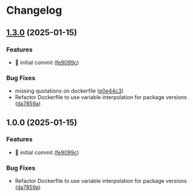 # Changelog

## [1.3.0](https://github.com/martadams89/webtop-sftp/compare/v1.2.0...v1.3.0) (2025-01-15)


### Features

* :rocket: initial commit ([fe9099c](https://github.com/martadams89/webtop-sftp/commit/fe9099c18cc0188ec884b97b5d2510b3d179ea8e))


### Bug Fixes

* missing quotations on dockerfile ([e0e44c3](https://github.com/martadams89/webtop-sftp/commit/e0e44c3a9bfec6c8b7f572c2e926df255c3aa11f))
* Refactor Dockerfile to use variable interpolation for package versions ([da7859a](https://github.com/martadams89/webtop-sftp/commit/da7859a9e43389d426cf85f37d879a37b66add4d))

## 1.0.0 (2025-01-15)

### Features

- :rocket: initial commit ([fe9099c](https://github.com/martadams89/webtop-sftp/commit/fe9099c18cc0188ec884b97b5d2510b3d179ea8e))

### Bug Fixes

- Refactor Dockerfile to use variable interpolation for package versions ([da7859a](https://github.com/martadams89/webtop-sftp/commit/da7859a9e43389d426cf85f37d879a37b66add4d))
